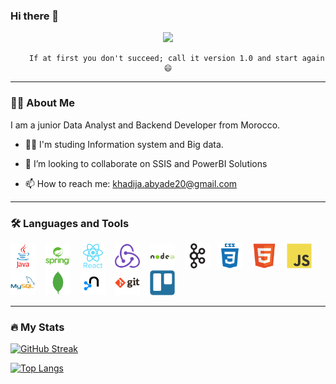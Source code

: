 ### Hi there 💜



<!-- 
**ABYADE-Khadija/ABYADE-Khadija** is a ✨ _special_ ✨ repository because its `README.md` (this file) appears on your GitHub profile.

Here are some ideas to get you started:

- 🔭 I’m currently working on ...
- 🌱 I’m currently studinh  ...
- 👯 I’m looking to collaborate on ...
- 🤔 I’m looking for help with ...
- 💬 Ask me about ...
- 📫 How to reach me:  khadija.abyade20@gmail.com
- 😄 Pronouns: ...

-->

<div id="header" align="center">
  <img src="https://media.giphy.com/media/vXZJBKjb0UtpFWzvpQ/giphy.gif" width="200"/>

        If at first you don't succeed; call it version 1.0 and start again 😄
</div>



---

### :raising_hand_woman: About Me 
I am a junior Data Analyst and Backend Developer from Morocco.

- 👨‍🎓 I'm studing Information system and Big data. 

- 👯 I’m looking to collaborate on SSIS and PowerBI Solutions

- 📫 How to reach me:  khadija.abyade20@gmail.com 

---

### :hammer_and_wrench: Languages and Tools 


<div>
  <img src="https://github.com/devicons/devicon/blob/master/icons/java/java-original-wordmark.svg" title="Java" alt="Java" width="40" height="40"/> &nbsp;&nbsp;
  <img src="https://github.com/devicons/devicon/blob/master/icons/spring/spring-original-wordmark.svg" title="Spring" alt="Spring" width="40" height="40"/> &nbsp;&nbsp;
  <img src="https://github.com/devicons/devicon/blob/master/icons/react/react-original-wordmark.svg" title="React" alt="React" width="40" height="40"/> &nbsp;&nbsp;
  <img src="https://github.com/devicons/devicon/blob/master/icons/redux/redux-original.svg" title="Redux" alt="Redux " width="40" height="40"/> &nbsp;&nbsp;
  <img src="https://github.com/devicons/devicon/blob/master/icons/nodejs/nodejs-original-wordmark.svg" title="NodeJS" alt="NodeJS" width="40" height="40"/> &nbsp;&nbsp;
  <img src="https://github.com/devicons/devicon/blob/master/icons/apachekafka/apachekafka-original.svg" title="Kafka" **alt="Kafka" width="40" height="40"/>&nbsp;&nbsp;
  <img src="https://github.com/devicons/devicon/blob/master/icons/css3/css3-plain-wordmark.svg"  title="CSS3" alt="CSS" width="40" height="40"/> &nbsp;&nbsp;
  <img src="https://github.com/devicons/devicon/blob/master/icons/html5/html5-original.svg" title="HTML5" alt="HTML" width="40" height="40"/> &nbsp;&nbsp;
  <img src="https://github.com/devicons/devicon/blob/master/icons/javascript/javascript-original.svg" title="JavaScript" alt="JavaScript" width="40" height="40"/> &nbsp;&nbsp;
  <img src="https://github.com/devicons/devicon/blob/master/icons/mysql/mysql-original-wordmark.svg" title="MySQL"  alt="MySQL" width="40" height="40"/> &nbsp;&nbsp;
  <img src="https://github.com/devicons/devicon/blob/master/icons/mongodb/mongodb-plain.svg" title="MongoDB" **alt="MongoDB" width="40" height="40"/> &nbsp;&nbsp;
  <img src="https://github.com/devicons/devicon/blob/master/icons/neo4j/neo4j-original.svg" title="Neo4j" **alt="Neo4j" width="40" height="40"/> &nbsp;&nbsp;
  <img src="https://github.com/devicons/devicon/blob/master/icons/git/git-original-wordmark.svg" title="Git" **alt="Git" width="40" height="40"/> &nbsp;&nbsp;
  <img src="https://github.com/devicons/devicon/blob/master/icons/trello/trello-plain.svg" title="Trello" **alt="Trello" width="40" height="40"/> &nbsp;&nbsp;
 
</div>


---

### :fire: My Stats 

[![GitHub Streak](http://github-readme-streak-stats.herokuapp.com?user=ABYADE-Khadija&count_private=true)](https://git.io/streak-stats)


 [![Top Langs](https://github-readme-stats.vercel.app/api/top-langs/?username=ABYADE-Khadija&langs_count=8&count_private=true&theme=vision-friendly-light)](https://github.com/anuraghazra/github-readme-stats)
 






